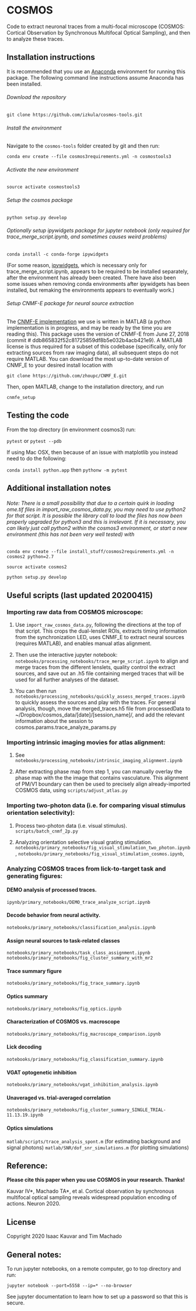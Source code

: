 # COSMOS
Code to extract neuronal traces from a multi-focal microscope (COSMOS: Cortical Observation by Synchronous Multifocal Optical Sampling), and then to analyze these traces.

## Installation instructions
It is recommended that you use an [Anaconda](https://www.anaconda.com/distribution/)  environment for running this package. The following command line instructions assume Anaconda has been installed.

###### Download the repository 
`git clone https://github.com/izkula/cosmos-tools.git`

###### Install the environment
Navigate to the `cosmos-tools` folder created by git and then run:

`conda env create --file cosmos3requirements.yml -n cosmostools3`


###### Activate the new environment
`source activate cosmostools3`


###### Setup the cosmos package
`python setup.py develop`

###### Optionally setup ipywidgets package for jupyter notebook (only required for trace_merge_script.ipynb, and sometimes causes weird problems)
`conda install -c conda-forge ipywidgets`

(For some reason, [ipywidgets](https://ipywidgets.readthedocs.io/en/stable/user_install.html), which is necessary only for trace_merge_script.ipynb, appears to be required to be installed separately, after the environment has already been created. There have also been some issues when removing conda environments after ipywidgets has been installed, but remaking the environments appears to eventually work.)

###### Setup CNMF-E package for neural source extraction

The [CNMF-E implementation](https://github.com/zhoupc/CNMF_E) we use is written in MATLAB (a python implementation is in progress, and may be ready by the time you are reading this). 
This package uses the version of CNMF-E from June 27, 2018 (commit # ddb865832f52c81725859df8b5e032b4acb421e9).
A MATLAB license is thus required for a subset of this codebase (specifically, only for extracting sources from raw imaging data), all subsequent steps do not require MATLAB.
You can download the most up-to-date version of CNMF_E to your desired install location with

`git clone https://github.com/zhoupc/CNMF_E.git`

Then, open MATLAB, change to the installation directory, and run

`cnmfe_setup`

## Testing the code
From the top directory (in environment cosmos3) run:

`pytest`
or
`pytest --pdb`

If using Mac OSX, then because of an issue with matplotlib you instead need to do the following:

`conda install python.app`
then
`pythonw -m pytest`

## Additional installation notes

###### Note: There is a small possibility that due to a certain quirk in loading ome.tif files in import_raw_cosmos_data.py, you may need to use python2 for that script. It is possible the library call to load the files has now been properly upgraded for python3 and this is irrelevant. If it is necessary, you can likely just call python2 within the cosmos3 environment, or start a new environment (this has not been very well tested) with 
`conda env create --file install_stuff/cosmos2requirements.yml -n cosmos2 python=2.7`

`source activate cosmos2`

`python setup.py develop`


## Useful scripts (last updated 20200415)

### Importing raw data from COSMOS microscope:

1) Use `import_raw_cosmos_data.py`, following the directions at the top of that script. This crops the dual-lenslet ROIs, extracts timing information from the synchronization LED, uses CNMF_E to extract neural sources (requires MATLAB), and enables manual atlas alignment.

2) Then use the interactive jupyter notebook: `notebooks/processing_notebooks/trace_merge_script.ipynb` to align and merge traces from the different lenslets, quality control the extract sources, and save out an .h5 file containing merged traces that will be used for all further analyses of the dataset.

3) You can then run `notebooks/processing_notebooks/quickly_assess_merged_traces.ipynb` to quickly assess the sources and play with the traces. For general analysis, though, move the merged_traces.h5 file from processedData to ~/Dropbox/cosmos_data/[date]/[session_name]/, and add the relevant information about the session to cosmos.params.trace_analyze_params.py



### Importing intrinsic imaging movies for atlas alignment:

1) See `notebooks/processing_notebooks/intrinsic_imaging_alignment.ipynb`

2) After extracting phase map from step 1, you can manually overlay the phase map with the the image that contains vasculature. This alignment of PM/V1 boundary can then be used to precisely align already-imported COSMOS data, using `scripts/adjust_atlas.py`



### Importing two-photon data (i.e. for comparing visual stimulus orientation selectivity):

1) Process two-photon data (i.e. visual stimulus).
`scripts/batch_cnmf_2p.py`

2) Analyzing orientation selective visual grating stimulation.
`notebooks/primary_notebooks/fig_visual_stimulation_two_photon.ipynb`, 
`notebooks/primary_notebooks/fig_visual_stimulation_cosmos.ipynb`, 

### Analyzing COSMOS traces from lick-to-target task and generating figures:

#### DEMO analysis of processed traces. 
`ipynb/primary_notebooks/DEMO_trace_analyze_script.ipynb`

#### Decode behavior from neural activity.
`notebooks/primary_notebooks/classification_analysis.ipynb`

#### Assign neural sources to task-related classes
`notebooks/primary_notebooks/task_class_assignment.ipynb`
`notebooks/primary_notebooks/fig_cluster_summary_with_mr2`

#### Trace summary figure
`notebooks/primary_notebooks/fig_trace_summary.ipynb`

#### Optics summary
`notebooks/primary_notebooks/fig_optics.ipynb`

#### Characterization of COSMOS vs. macroscope
`notebooks/primary_notebooks/fig_macroscope_comparison.ipynb`

#### Lick decoding
`notebooks/primary_notebooks/fig_classification_summary.ipynb`

#### VGAT optogenetic inhibition
`notebooks/primary_notebooks/vgat_inhibition_analysis.ipynb`

#### Unaveraged vs. trial-averaged correlation 
`notebooks/primary_notebooks/fig_cluster_summary_SINGLE_TRIAL-11.13.19.ipynb` 

#### Optics simulations
`matlab/scripts/trace_analysis_spont.m` (for estimating background and signal photons) 
`matlab/SNR/dof_snr_simulations.m` (for plotting simulations)

## Reference:
**Please cite this paper when you use COSMOS in your research. Thanks!**

Kauvar IV*, Machado TA*, et al. Cortical observation by synchronous multifocal optical sampling reveals widespread population encoding of actions. Neuron 2020.

## License
Copyright 2020 Isaac Kauvar and Tim Machado


## General notes:
To run jupyter notebooks, on a remote computer, go to top directory and run:

`jupyter notebook --port=5558 --ip=* --no-browser`

See jupyter documentation to learn how to set up a password so that this is secure. 

